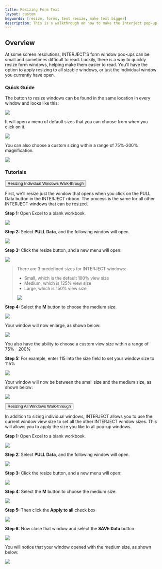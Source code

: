 ```yaml
---
title: Resizing Form Text
layout: custom
keywords: [resize, forms, text resize, make text bigger]
description: This is a walkthrough on how to make the Interject pop-up windows text larger
---
```


## Overview

At some screen resolutions, INTERJECT'S form window poo-ups can be small and sometimes difficult to read. Luckily, there is a way to quickly resize form windows, helping make them easier to read. You'll have the option to apply resizing to all sizable windows, or just the individual window you currently have open.

### Quick Guide

The button to resize windows can be found in the same location in every window and looks like this:

![](/images/Resizing-Form-Windows/0.7.png)
<br>

It will open a menu of default sizes that you can choose from when you click on it.

![](/images/Resizing-Form-Windows/0.8.png)
<br>

You can also choose a custom sizing within a range of 75%-200% magnification.

![](/images/Resizing-Form-Windows/0.9.png)
<br>

### Tutorials

<button class="collapsible">Resizing Individual Windows Walk-through</button>
<div markdown="1" class="panel">

First, we'll resize just the window that opens when you click on the PULL Data button in the INTERJECT ribbon. The process is the same for all other INTERJECT windows that can be resized. 

**Step 1:** Open Excel to a blank workbook.

![](/images/Resizing-Form-Windows/01.png)
<br>

**Step 2:** Select **PULL Data**, and the following window will open.

![](/images/Resizing-Form-Windows/02.png)
<br>

**Step 3:** Click the resize button, and a new menu will open:

![](/images/Resizing-Form-Windows/03.png)
<br>

> There are 3 predefined sizes for INTERJECT windows:
>
> * Small, which is the default 100% view size
> * Medium, which is 125% view size
> * Large, which is 150% view size
>
> ![](/images/Resizing-Form-Windows/04.png)
> <br>

**Step 4:** Select the **M** button to choose the medium size.

![](/images/Resizing-Form-Windows/05.png)
<br>

Your window will now enlarge, as shown below:

![](/images/Resizing-Form-Windows/06.png)
<br>

You also have the ability to choose a custom view size within a range of 75% - 200%

**Step 5:** For example, enter 115 into the size field to set your window size to 115%

![](/images/Resizing-Form-Windows/07.png)
<br>

Your window will now be between the small size and the medium size, as shown below:

![](/images/Resizing-Form-Windows/08.png)
<br>
</div>

<button class="collapsible">Resizing All Windows Walk-through</button>
<div markdown="1" class="panel">

In addition to sizing individual windows, INTERJECT allows you to use the current window view size to set all the other INTERJECT window sizes. This will allows you to apply the size you like to all pop-up windows.

**Step 1:** Open Excel to a blank workbook.

![](/images/Resizing-Form-Windows/01.png)
<br>

**Step 2:** Select **PULL Data**, and the following window will open.

![](/images/Resizing-Form-Windows/02.png)
<br>

**Step 3:** Click the resize button, and a new menu will open:

![](/images/Resizing-Form-Windows/03.png)
<br>

**Step 4:** Select the **M** button to choose the medium size.

![](/images/Resizing-Form-Windows/05.png)
<br>

**Step 5:** Then click the **Apply to all** check box

![](/images/Resizing-Form-Windows/09.png)
<br>

**Step 6:** Now close that window and select the **SAVE Data** button

![](/images/Resizing-Form-Windows/10.png)
<br>

You will notice that your window opened with the medium size, as shown below:

![](/images/Resizing-Form-Windows/11.png)
<br>
</div>
